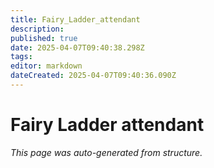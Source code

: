 ```yaml
---
title: Fairy_Ladder_attendant
description: 
published: true
date: 2025-04-07T09:40:38.298Z
tags: 
editor: markdown
dateCreated: 2025-04-07T09:40:36.090Z
---
```


# Fairy Ladder attendant

*This page was auto-generated from structure.*